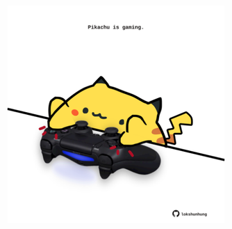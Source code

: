 <!-- built at 09/11/2021, 08:03:00 UTC -->
<p align="center">
  <img width="500" height="500" src="./ReadmeImage.svg">
</p>

